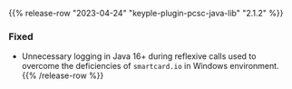 {{% release-row "2023-04-24" "keyple-plugin-pcsc-java-lib" "2.1.2" %}} 
### Fixed - Unnecessary logging in Java 16+ during reflexive calls used to overcome the deficiencies of `smartcard.io` in Windows  environment.
{{% /release-row %}}
